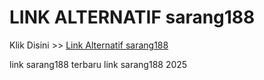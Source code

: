 # LINK ALTERNATIF sarang188

Klik Disini >> <a href="https://linksto.pages.dev/">Link Alternatif sarang188 </a>

link sarang188 terbaru
link sarang188 2025